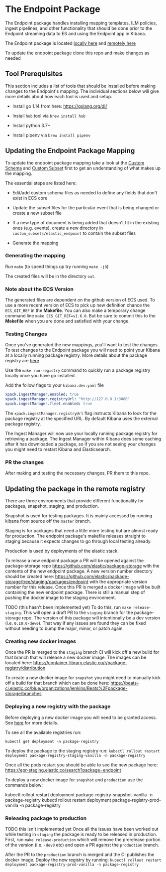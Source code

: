 # The Endpoint Package

The Endpoint package handles installing mapping templates, ILM policies, ingest pipelines, and other functionality
that should be done prior to the Endpoint streaming data to ES and using the Endpoint app in Kibana.

The Endpoint package is located [locally here](./package/endpoint) and [remotely here](https://github.com/elastic/package-storage/tree/master/packages/endpoint)

To update the endpoint package clone this repo and make changes as needed

## Tool Prerequisites

This section includes a list of tools that should be installed before making changes to the Endpoint's mapping.
The individual sections below will give more details about how each tool is used and setup.

- Install go 1.14 from here: <https://golang.org/dl/>

- Install `hub` tool via `brew install hub`

- Install python 3.7+

- Install pipenv via `brew install pipenv`

## Updating the Endpoint Package Mapping

To update the endpoint package mapping take a look at the [Custom Schema](./custom_schemas/README.md) and
[Custom Subset](./custom_subsets/README.md) first to get an understanding of what makes up the mapping.

The essential steps are listed here:

- Edit/add custom schema files as needed to define any fields that don't exist in ECS core

- Update the subset files for the particular event that is being changed or create a new subset file

- If a new type of document is being added that doesn't fit in the existing ones (e.g. events),
  create a new directory in `custom_subsets/elastic_endpoint` to contain the subset files

- Generate the mapping

### Generating the mapping

Run `make` (to speed things up try running `make -j8`)

The created files will be in the directory `out`.

### Note about the ECS Version

The generated files are dependent on the github version of ECS used. To use a more recent version
of ECS to pick up new definition chance the `ECS_GIT_REF` in the **Makefile**. You can also
make a temporary change command line `make ECS_GIT_REF=v1.6.0`. But be sure to commit this to the
**Makefile** when you are done and satisfied with your change.

### Testing Changes

Once you've generated the new mappings, you'll want to test the changes. To test changes to the Endpoint package you will need to point your Kibana at a locally running package registry.
More details about the package registry are [here](https://github.com/elastic/package-registry/blob/master/README.md#running)

Use the `make run-registry` command to quickly run a package registry locally once you have go installed.

Add the follow flags to your `kibana.dev.yaml` file

```yaml
xpack.ingestManager.enabled: true
xpack.ingestManager.registryUrl: "http://127.0.0.1:8080"
xpack.ingestManager.fleet.enabled: true
```

The `xpack.ingestManager.registryUrl` flag instructs Kibana to look for the package registry at the specified URL.
By default Kibana uses the external package registry.

The Ingest Manager will now use your locally running package registry for retrieving a package. The Ingest Manager
within Kibana does some caching after it has downloaded a package, so if you are not seeing your changes you might
need to restart Kibana and Elasticsearch.

### PR the changes

After making and testing the necessary changes, PR them to this repo.

## Updating the package in the remote registry

There are three environments that provide different functionality for packages, snapshot, staging, and production.

Snapshot is used for testing packages. It is mainly accessed by running kibana from source off the `master` branch.

Staging is for packages that need a little more testing but are almost ready for production. The endpoint package's makefile
releases straight to staging because it expects changes to go through local testing already.

Production is used by deployments of the elastic stack.

To release a new endpoint package a PR will be opened against the package-storage repo <https://github.com/elastic/package-storage> with
the contents of the new endpoint package. A new version number directory should be created here: <https://github.com/elastic/package-storage/tree/staging/packages/endpoint> with the appropriate version number for this release. Once this PR is merged a docker image will be built containing
the new endpoint package. There is still a manual step of pushing the docker image to the staging environment.

TODO (this hasn't been implemented yet)
To do this, run `make release-staging`. This will open a draft PR to the `staging` branch for the package-storage repo.
The version of this package will intentionally be a dev version (i.e. `0.10.0-dev0`). That way if any issues are found they
can be fixed without needing to bump the major, minor, or patch again.

### Creating new docker images

Once the PR is merged to the `staging` branch CI will kick off a new build for that branch that will release a new docker image.
The images can be located here: <https://container-library.elastic.co/r/package-registry/distribution>

To create a new docker image for `snapshot` you might need to manually kick off a build for that branch which can be done here: <https://beats-ci.elastic.co/blue/organizations/jenkins/Beats%2Fpackage-storage/branches>

### Deploying a new registry with the package

Before deploying a new docker image you will need to be granted access. See [here](https://github.com/elastic/observability-dev/blob/master/docs/integrations/ingest-management/package-registry.md#getting-access) for more details.

To see all the available registries run:

`kubectl get deployment -n package-registry`

To deploy the package to the staging registry run: `kubectl rollout restart deployment package-registry-staging-vanilla -n package-registry`

Once all the pods restart you should be able to see the new package here: <https://epr-staging.elastic.co/search?package=endpoint>

To deploy a new docker image for `snapshot` and `production` use the commands below:

kubectl rollout restart deployment package-registry-snapshot-vanilla -n package-registry
kubectl rollout restart deployment package-registry-prod-vanilla -n package-registry

### Releasing package to production

TODO this isn't implemented yet
Once all the issues have been worked out while testing in `staging` the package is ready to be released in production.
First, run `make release-production` which will remove the prerelease portion of the version (i.e. `-dev0` etc) and open a
PR against the `production` branch.

After the PR to the `production` branch is merged and the CI publishes the docker image. Deploy the new registry by running:
`kubectl rollout restart deployment package-registry-prod-vanilla -n package-registry`
